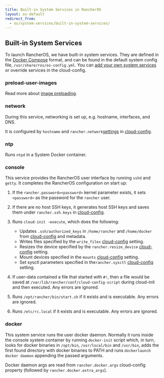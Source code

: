 ```yaml
---
title: Built-in System Services in RancherOS
layout: os-default
redirect_from:
  - os/system-services/built-in-system-services/
---
```


## Built-in System Services

To launch RancherOS, we have built-in system services. They are defined in the [Docker Compose](https://docs.docker.com/compose/compose-file/) format, and can be found in the default system config file, `/usr/share/ros/os-config.yml`. You can [add your own system services]({{site.baseurl}}/os/system-services/) or override services in the cloud-config.

### preload-user-images

Read more about [image preloading]({{site.baseurl}}/os/boot-process/image-preloading/).

### network

During this service, networking is set up, e.g. hostname, interfaces, and DNS.

It is configured by `hostname` and `rancher.network`[settings]({{site.baseurl}}/os/networking/) in [cloud-config]({{site.baseurl}}/os/configuration/#cloud-config).

### ntp

Runs `ntpd` in a System Docker container.

### console

This service provides the RancherOS user interface by running `sshd` and `getty`. It completes the RancherOS configuration on start up:

1. If the `rancher.password=<password>` kernel parameter exists, it sets `<password>` as the password for the `rancher` user.

2. If there are no host SSH keys, it generates host SSH keys and saves them under `rancher.ssh.keys` in [cloud-config]({{site.baseurl}}/os/configuration/#cloud-config).

3. Runs `cloud-init -execute`, which does the following:

   * Updates `.ssh/authorized_keys` in `/home/rancher` and `/home/docker` from [cloud-config]({{site.baseurl}}/os/configuration/ssh-keys/) and metadata.
   * Writes files specified by the `write_files` [cloud-config]({{site.baseurl}}/os/configuration/write-files/) setting.
   * Resizes the device specified by the `rancher.resize_device` [cloud-config]({{site.baseurl}}/os/configuration/resizing-device-partition/) setting.
   * Mount devices specified in the `mounts` [cloud-config]({{site.baseurl}}/os/configuration/additional-mounts/) setting.
   * Set sysctl parameters specified in  the`rancher.sysctl` [cloud-config]({{site.baseurl}}/os/configuration/sysctl/) setting.

4. If user-data contained a file that started with `#!`, then a file would be saved at `/var/lib/rancher/conf/cloud-config-script` during cloud-init and then executed. Any errors are ignored.

5. Runs `/opt/rancher/bin/start.sh` if it exists and is executable. Any errors are ignored.

6. Runs `/etc/rc.local` if it exists and is executable. Any errors are ignored.

### docker

This system service runs the user docker daemon. Normally it runs inside the console system container by running `docker-init` script which, in turn, looks for docker binaries in `/opt/bin`, `/usr/local/bin` and `/usr/bin`, adds the first found directory with docker binaries to PATH and runs `dockerlaunch docker daemon` appending the passed arguments.

Docker daemon args are read from `rancher.docker.args` cloud-config property (followed by `rancher.docker.extra_args`).

